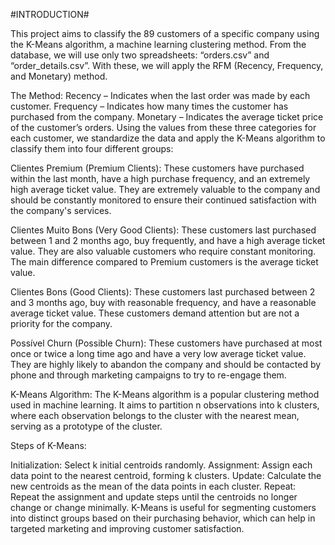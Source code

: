 #INTRODUCTION#

This project aims to classify the 89 customers of a specific company using the K-Means algorithm, a machine learning clustering method. From the database, we will use only two spreadsheets: “orders.csv” and “order_details.csv”. With these, we will apply the RFM (Recency, Frequency, and Monetary) method.

The Method:
Recency – Indicates when the last order was made by each customer.
Frequency – Indicates how many times the customer has purchased from the company.
Monetary – Indicates the average ticket price of the customer’s orders.
Using the values from these three categories for each customer, we standardize the data and apply the K-Means algorithm to classify them into four different groups:

Clientes Premium (Premium Clients): These customers have purchased within the last month, have a high purchase frequency, and an extremely high average ticket value. They are extremely valuable to the company and should be constantly monitored to ensure their continued satisfaction with the company's services.

Clientes Muito Bons (Very Good Clients): These customers last purchased between 1 and 2 months ago, buy frequently, and have a high average ticket value. They are also valuable customers who require constant monitoring. The main difference compared to Premium customers is the average ticket value.

Clientes Bons (Good Clients): These customers last purchased between 2 and 3 months ago, buy with reasonable frequency, and have a reasonable average ticket value. These customers demand attention but are not a priority for the company.

Possível Churn (Possible Churn): These customers have purchased at most once or twice a long time ago and have a very low average ticket value. They are highly likely to abandon the company and should be contacted by phone and through marketing campaigns to try to re-engage them.

K-Means Algorithm:
The K-Means algorithm is a popular clustering method used in machine learning. It aims to partition n observations into k clusters, where each observation belongs to the cluster with the nearest mean, serving as a prototype of the cluster.

Steps of K-Means:

Initialization: Select k initial centroids randomly.
Assignment: Assign each data point to the nearest centroid, forming k clusters.
Update: Calculate the new centroids as the mean of the data points in each cluster.
Repeat: Repeat the assignment and update steps until the centroids no longer change or change minimally.
K-Means is useful for segmenting customers into distinct groups based on their purchasing behavior, which can help in targeted marketing and improving customer satisfaction.
